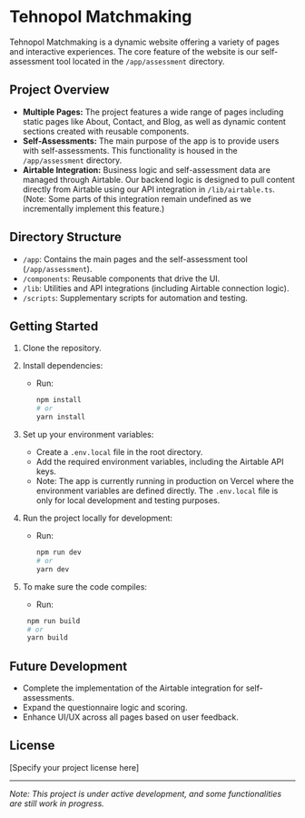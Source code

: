 # Tehnopol Matchmaking

Tehnopol Matchmaking is a dynamic website offering a variety of pages and interactive experiences. The core feature of the website is our self-assessment tool located in the `/app/assessment` directory.

## Project Overview

- **Multiple Pages:** The project features a wide range of pages including static pages like About, Contact, and Blog, as well as dynamic content sections created with reusable components.
- **Self-Assessments:** The main purpose of the app is to provide users with self-assessments. This functionality is housed in the `/app/assessment` directory.
- **Airtable Integration:** Business logic and self-assessment data are managed through Airtable. Our backend logic is designed to pull content directly from Airtable using our API integration in `/lib/airtable.ts`. (Note: Some parts of this integration remain undefined as we incrementally implement this feature.)

## Directory Structure

- `/app`: Contains the main pages and the self-assessment tool (`/app/assessment`).
- `/components`: Reusable components that drive the UI.
- `/lib`: Utilities and API integrations (including Airtable connection logic).
- `/scripts`: Supplementary scripts for automation and testing.

## Getting Started

1. Clone the repository.

2. Install dependencies:
   - Run:
     ```bash
     npm install
     # or
     yarn install
     ```

3. Set up your environment variables:
   - Create a `.env.local` file in the root directory.
   - Add the required environment variables, including the Airtable API keys.
   - Note: The app is currently running in production on Vercel where the environment variables are defined directly. The `.env.local` file is only for local development and testing purposes.

4. Run the project locally for development:
   - Run:
     ```bash
     npm run dev
     # or
     yarn dev
     ```

5. To make sure the code compiles:
    - Run:
    ```bash
     npm run build
     # or
     yarn build
     ```

## Future Development

- Complete the implementation of the Airtable integration for self-assessments.
- Expand the questionnaire logic and scoring.
- Enhance UI/UX across all pages based on user feedback.

## License

[Specify your project license here]

---

*Note: This project is under active development, and some functionalities are still work in progress.*

